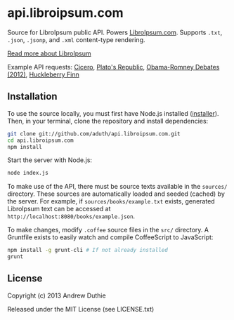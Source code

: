# api.libroipsum.com

Source for LibroIpsum public API. Powers [LibroIpsum.com](http://www.libroipsum.com). Supports `.txt`, `.json`, `.jsonp`, and `.xml` content-type rendering.

[Read more about LibroIpsum](http://github.com/aduth/LibroIpsum)

Example API requests: [Cicero](http://api.libroipsum.com/books/cicero.json?words=80&paragraphs=2), [Plato's Republic](http://api.libroipsum.com/books/republic.json), [Obama-Romney Debates (2012)](http://api.libroipsum.com/politics/obamaromneydebate.xml), [Huckleberry Finn](http://api.libroipsum.com/books/huckleberryfinn.txt)

## Installation

To use the source locally, you must first have Node.js installed ([installer](http://nodejs.org/download/)). Then, in your terminal, clone the repository and install dependencies:

```bash
git clone git://github.com/aduth/api.libroipsum.com.git
cd api.libroipsum.com
npm install
```

Start the server with Node.js:

```bash
node index.js
```

To make use of the API, there must be source texts available in the `sources/` directory. These sources are automatically loaded and seeded (cached) by the server. For example, if `sources/books/example.txt` exists, generated LibroIpsum text can be accessed at `http://localhost:8080/books/example.json`.

To make changes, modify `.coffee` source files in the `src/` directory. A Gruntfile exists to easily watch and compile CoffeeScript to JavaScript:

```bash
npm install -g grunt-cli # If not already installed
grunt
```

## License

Copyright (c) 2013 Andrew Duthie

Released under the MIT License (see LICENSE.txt)
